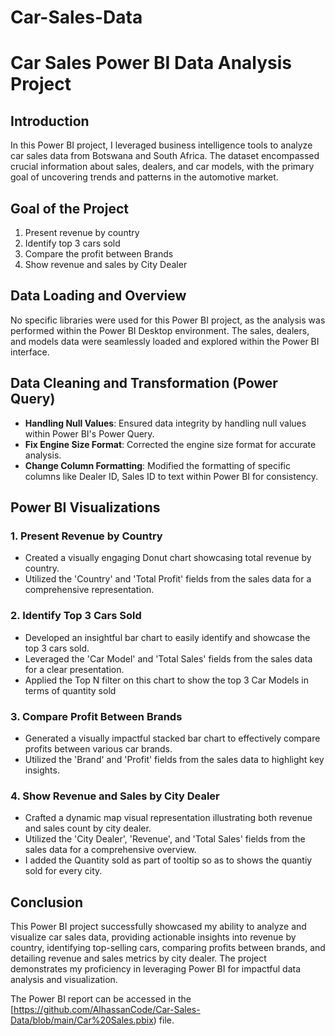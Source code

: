 # Car-Sales-Data
# Car Sales Power BI Data Analysis Project

## Introduction

In this Power BI project, I leveraged business intelligence tools to analyze car sales data from Botswana and South Africa. The dataset encompassed crucial information about sales, dealers, and car models, with the primary goal of uncovering trends and patterns in the automotive market.

##  Goal of the Project

1.  Present revenue by country
2. Identify top 3 cars sold
3. Compare the profit between Brands
4. Show revenue and sales by City Dealer

## Data Loading and Overview

No specific libraries were used for this Power BI project, as the analysis was performed within the Power BI Desktop environment. The sales, dealers, and models data were seamlessly loaded and explored within the Power BI interface.

##  Data Cleaning and Transformation (Power Query)

- **Handling Null Values**: Ensured data integrity by handling null values within Power BI's Power Query.
- **Fix Engine Size Format**: Corrected the engine size format for accurate analysis.
- **Change Column Formatting**: Modified the formatting of specific columns like Dealer ID, Sales ID to text within Power BI for consistency.

## Power BI Visualizations

### 1. Present Revenue by Country

- Created a visually engaging Donut chart showcasing total revenue by country.
- Utilized the 'Country' and 'Total Profit' fields from the sales data for a comprehensive representation.

### 2. Identify Top 3 Cars Sold

- Developed an insightful bar chart to easily identify and showcase the top 3 cars sold.
- Leveraged the 'Car Model' and 'Total Sales' fields from the sales data for a clear presentation.
- Applied the Top N filter on this chart to show the top 3 Car Models in terms of quantity sold

### 3. Compare Profit Between Brands

- Generated a visually impactful stacked bar chart to effectively compare profits between various car brands.
- Utilized the 'Brand' and 'Profit' fields from the sales data to highlight key insights.

### 4. Show Revenue and Sales by City Dealer

- Crafted a dynamic map visual representation illustrating both revenue and sales count by city dealer.
- Utilized the 'City Dealer', 'Revenue', and 'Total Sales' fields from the sales data for a comprehensive overview.
- I added the Quantity sold as part of tooltip so as to shows the quantiy sold for every city.

## Conclusion

This Power BI project successfully showcased my ability to analyze and visualize car sales data, providing actionable insights into revenue by country, identifying top-selling cars, comparing profits between brands, and detailing revenue and sales metrics by city dealer. The project demonstrates my proficiency in leveraging Power BI for impactful data analysis and visualization.

The Power BI report can be accessed in the [https://github.com/AlhassanCode/Car-Sales-Data/blob/main/Car%20Sales.pbix) file.

